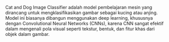 Cat and Dog Image Classifier adalah model pembelajaran mesin yang dirancang untuk mengklasifikasikan gambar sebagai kucing atau anjing. Model ini biasanya dibangun menggunakan deep learning, khususnya dengan Convolutional Neural Networks (CNNs), karena CNN sangat efektif dalam mengenali pola visual seperti tekstur, bentuk, dan fitur khas dari objek dalam gambar.
